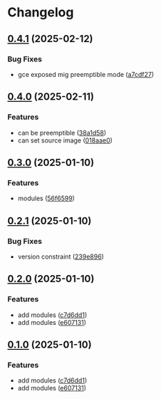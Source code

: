 # Changelog

## [0.4.1](https://github.com/01Joseph-Hwang10/terraform-google-cloud/compare/v0.4.0...v0.4.1) (2025-02-12)


### Bug Fixes

* gce exposed mig preemptible mode ([a7cdf27](https://github.com/01Joseph-Hwang10/terraform-google-cloud/commit/a7cdf272602488f760647f5eedc8703575dff6e5))

## [0.4.0](https://github.com/01Joseph-Hwang10/terraform-google-cloud/compare/v0.3.0...v0.4.0) (2025-02-11)


### Features

* can be preemptible ([38a1d58](https://github.com/01Joseph-Hwang10/terraform-google-cloud/commit/38a1d58d15df58ebba7be7909f6bd02c101c0661))
* can set source image ([018aae0](https://github.com/01Joseph-Hwang10/terraform-google-cloud/commit/018aae040cc017d23bc09d127658aaa0b6d6426f))

## [0.3.0](https://github.com/01Joseph-Hwang10/terraform-google-cloud/compare/v0.2.1...v0.3.0) (2025-01-10)


### Features

* modules ([56f6599](https://github.com/01Joseph-Hwang10/terraform-google-cloud/commit/56f65998ce9f7b1f8b6b80bff15c0675c393677e))

## [0.2.1](https://github.com/01Joseph-Hwang10/terraform-google-cloud/compare/v0.2.0...v0.2.1) (2025-01-10)


### Bug Fixes

* version constraint ([239e896](https://github.com/01Joseph-Hwang10/terraform-google-cloud/commit/239e8962d027ce9fc01a06631d5415d01aa8bd58))

## [0.2.0](https://github.com/01Joseph-Hwang10/terraform-google-cloud/compare/v0.1.0...v0.2.0) (2025-01-10)


### Features

* add modules ([c7d6dd1](https://github.com/01Joseph-Hwang10/terraform-google-cloud/commit/c7d6dd1fae05271019d78194747fade539e6c2aa))
* add modules ([e607131](https://github.com/01Joseph-Hwang10/terraform-google-cloud/commit/e607131a8c43f899cce05518ac2704a599a431c7))

## [0.1.0](https://github.com/01Joseph-Hwang10/terraform-google-cloud/compare/terraform-google-cloud-v0.0.1...terraform-google-cloud-v0.1.0) (2025-01-10)


### Features

* add modules ([c7d6dd1](https://github.com/01Joseph-Hwang10/terraform-google-cloud/commit/c7d6dd1fae05271019d78194747fade539e6c2aa))
* add modules ([e607131](https://github.com/01Joseph-Hwang10/terraform-google-cloud/commit/e607131a8c43f899cce05518ac2704a599a431c7))
